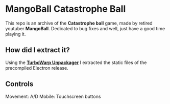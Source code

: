 # MangoBall Catastrophe Ball
This repo is an archive of the **Catastrophe ball** game, made by retired youtuber **MangoBall**.
Dedicated to bug fixes and well, just have a good time playing it.

## How did I extract it?
Using the **[TurboWarp Unpackager](https://turbowarp.github.io/unpackager)** I extracted the static files of the precompiled Electron release.

## Controls
Movement: A/D
Mobile: Touchscreen buttons